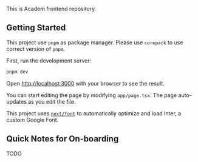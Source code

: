 This is Academ frontend repository.

## Getting Started

This project use `pnpm` as package manager. Please use `corepack` to use correct version of `pnpm`.

First, run the development server:

```bash
pnpm dev
```

Open [http://localhost:3000](http://localhost:3000) with your browser to see the result.

You can start editing the page by modifying `app/page.tsx`. The page auto-updates as you edit the file.

This project uses [`next/font`](https://nextjs.org/docs/basic-features/font-optimization) to automatically optimize and load Inter, a custom Google Font.

## Quick Notes for On-boarding

TODO
